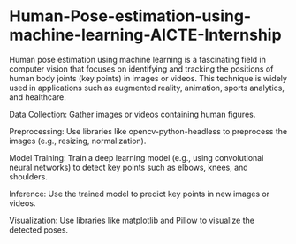 # Human-Pose-estimation-using-machine-learning-AICTE-Internship
Human pose estimation using machine learning is a fascinating field in computer vision that focuses on identifying and tracking the positions of human body joints (key points) in images or videos. This technique is widely used in applications such as augmented reality, animation, sports analytics, and healthcare.

Data Collection: Gather images or videos containing human figures.

Preprocessing: Use libraries like opencv-python-headless to preprocess the images (e.g., resizing, normalization).

Model Training: Train a deep learning model (e.g., using convolutional neural networks) to detect key points such as elbows, knees, and shoulders.

Inference: Use the trained model to predict key points in new images or videos.

Visualization: Use libraries like matplotlib and Pillow to visualize the detected poses.
